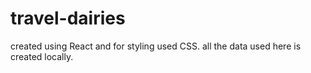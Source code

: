 # travel-dairies

created using React and for styling used CSS.
all the data used here is created locally.
